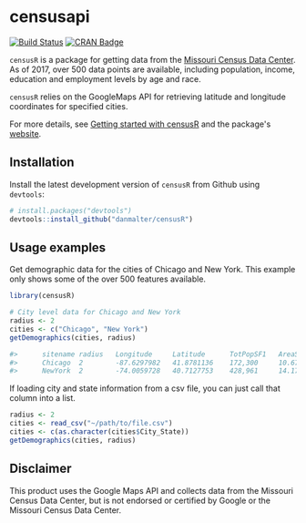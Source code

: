 # censusapi

[![Build Status](https://travis-ci.org/hrecht/censusapi.svg?branch=master)](https://travis-ci.org/hrecht/censusapi) [![CRAN Badge](https://www.r-pkg.org/badges/version/censusapi)](https://cran.r-project.org/package=censusapi)

`censusR` is a package for getting data from the [Missouri Census Data Center](http://mcdc.missouri.edu/). As of 2017, over 500 data points are available, including population, income, education and employment levels by age and race.

`censusR` relies on the GoogleMaps API for retrieving latitude and longitude coordinates for specified cities.

For more details, see [Getting started with censusR]() and the package's [website]().

## Installation

Install the latest development version of `censusR` from Github using `devtools`:
  ```R
# install.packages("devtools")
devtools::install_github("danmalter/censusR")
```


## Usage examples

Get demographic data for the cities of Chicago and New York. This example only shows some of the over 500 features available.

```R
library(censusR)

# City level data for Chicago and New York
radius <- 2
cities <- c("Chicago", "New York")
getDemographics(cities, radius)

#>      sitename radius   Longitude     Latitude      TotPopSF1   AreaSQMI    LandSQMI  IntPtLat    IntPtLon
#>      Chicago  2        -87.6297982   41.8781136    172,300     10.67397    9.12      41.882238   -87.634391
#>      NewYork  2        -74.0059728   40.7127753    428,961     14.17597    8.45      40.718644   -73.996229
```

If loading city and state information from a csv file, you can just call that column into a list.

```R
radius <- 2
cities <- read_csv("~/path/to/file.csv")
cities <- c(as.character(cities$City_State))
getDemographics(cities, radius)
```

## Disclaimer
This product uses the Google Maps API and collects data from the Missouri Census Data Center, but is not endorsed or certified by Google or the Missouri Census Data Center.
